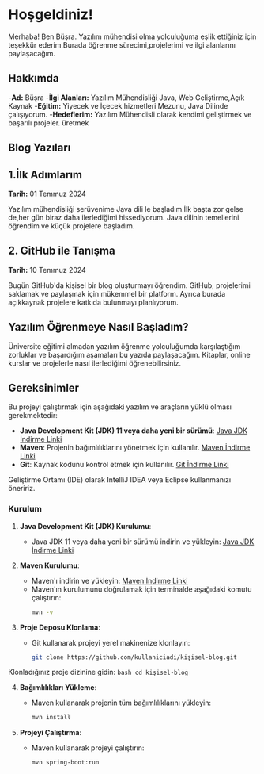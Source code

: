 # Hoşgeldiniz!

Merhaba! Ben Büşra. Yazılım mühendisi olma yolculuğuma eşlik ettiğiniz için teşekkür ederim.Burada öğrenme sürecimi,projelerimi ve ilgi alanlarını paylaşacağım.

## **Hakkımda**

-**Ad:** Büşra 
-**İlgi Alanları:** Yazılım Mühendisliği Java, Web Geliştirme,Açık Kaynak 
-**Eğitim:** Yiyecek ve İçecek hizmetleri Mezunu, Java Dilinde çalışıyorum.
-**Hedeflerim:** Yazılım Mühendisli olarak kendimi geliştirmek ve başarılı projeler. üretmek 

## Blog Yazıları

## **1.İlk Adımlarım**
**Tarih:** 01 Temmuz 2024

Yazılım mühendisliği serüvenime Java dili le başladım.İlk başta zor gelse de,her gün biraz daha ilerlediğimi hissediyorum. Java dilinin temellerini öğrendim ve küçük projelere başladım.

## 2. GitHub ile Tanışma
**Tarih:** 10 Temmuz 2024

Bugün GitHub'da kişisel bir blog oluşturmayı öğrendim. GitHub, projelerimi saklamak ve paylaşmak için mükemmel bir platform. Ayrıca burada açıkkaynak projelere katkıda bulunmayı planlıyorum.

## Yazılım Öğrenmeye Nasıl Başladım?

Üniversite eğitimi almadan yazılım öğrenme yolculuğumda karşılaştığım zorluklar ve başardığım aşamaları bu yazıda paylaşacağım. Kitaplar, online kurslar ve projelerle nasıl ilerlediğimi öğrenebilirsiniz.

## Gereksinimler

Bu projeyi çalıştırmak için aşağıdaki yazılım ve araçların yüklü olması gerekmektedir:

- **Java Development Kit (JDK) 11 veya daha yeni bir sürümü**: [Java JDK İndirme Linki](https://www.oracle.com/java/technologies/javase-jdk11-downloads.html)
- **Maven**: Projenin bağımlılıklarını yönetmek için kullanılır. [Maven İndirme Linki](https://maven.apache.org/download.cgi)
- **Git**: Kaynak kodunu kontrol etmek için kullanılır. [Git İndirme Linki](https://git-scm.com/downloads)

Geliştirme Ortamı (IDE) olarak IntelliJ IDEA veya Eclipse kullanmanızı öneririz.

### Kurulum
1. **Java Development Kit (JDK) Kurulumu**:
   - Java JDK 11 veya daha yeni bir sürümü indirin ve yükleyin: [Java JDK İndirme Linki](https://www.oracle.com/java/technologies/javase-jdk11-downloads.html)

2. **Maven Kurulumu**:
   - Maven'ı indirin ve yükleyin: [Maven İndirme Linki](https://maven.apache.org/download.cgi)
   - Maven'ın kurulumunu doğrulamak için terminalde aşağıdaki komutu çalıştırın:
     ```bash
     mvn -v
     ```

3. **Proje Deposu Klonlama**:
   - Git kullanarak projeyi yerel makinenize klonlayın:
     ```bash
     git clone https://github.com/kullaniciadi/kişisel-blog.git

Klonladığınız proje dizinine gidin:
     ```bash
     cd kişisel-blog
     ```

4. **Bağımlılıkları Yükleme**:
   - Maven kullanarak projenin tüm bağımlılıklarını yükleyin:
     ```bash
     mvn install
     ```

5. **Projeyi Çalıştırma**:
   - Maven kullanarak projeyi çalıştırın:
     ```bash
     mvn spring-boot:run
     ```
